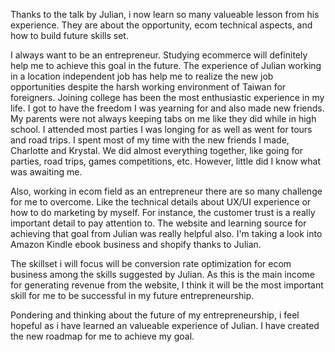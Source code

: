 Thanks to the talk by Julian, i now learn so many valueable lesson from his experience. They are about the opportunity, ecom technical aspects, and how to build future skills set.

I always want to be an entrepreneur. Studying ecommerce will definitely help me to achieve this goal in the future. The experience of Julian working in a location independent job has help me to realize the new job opportunities despite the harsh working environment of Taiwan for foreigners.
Joining college has been the most enthusiastic experience in my life. I got to have the freedom I was yearning for and also made new friends. My parents were not always keeping tabs on me like they did while in high school. I attended most parties I was longing for as well as went for tours and road trips. I spent most of my time with the new friends I made, Charlotte and Krystal. We did almost everything together, like going for parties, road trips, games competitions, etc. However, little did I know what was awaiting me.

Also, working in ecom field as an entrepreneur there are so many challenge for me to overcome. Like the technical details about UX/UI experience or how to do marketing by myself. For instance, the customer trust is a really important detail to pay attention to. The website and learning source for achieving that goal from Julian was really helpful also. I'm taking a look into Amazon Kindle ebook business and shopify thanks to Julian.

The skillset i will focus will be conversion rate optimization for ecom business among the skills suggested by Julian. As this is the main income for generating revenue from the website, I think it will be the most important skill for me to be successful in my future entrepreneurship. 

Pondering and thinking about the future of my entrepreneurship, i feel hopeful as i have learned an valueable experience of Julian. I have created the new roadmap for me to achieve my goal.
